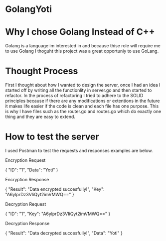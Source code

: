 # GolangYoti

# Why I chose Golang Instead of C++

Golang is a language im interested in and because thise role will require me to use Golang I thoguht this project was a great opportuniy to use GoLang.

# Thought Process 

First I thought about how I wanted to design the server, once I had an idea I started off by writing all the functionlity in server.go and then started to refactor.
In the process of refactoring I tried to adhere to the SOLID principles because if there are any modifications or extentions in the future it makes life easier if the code is clean 
and each file has one purpose. This is why I have files such as the router.go and routes.go which do exactly one thing and they are easy to extend.

# How to test the server

I used Postman to test the requests and responses examples are below.


Encryption Request 

{
  "ID": "1",
  "Data": "Yoti"
}

Encryption Response

{
  "Result": "Data encrypted succesfully!",
  "Key": "A6ylprDz3VIiQyt2imVMWQ=="
}

Decryption Request

{
  "ID": "1",
  "Key": "A6ylprDz3VIiQyt2imVMWQ=="
}

Decryption Response 

{
    "Result": "Data decrypted succesfully!",
    "Data": "Yoti"
}